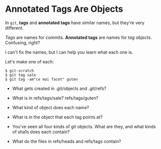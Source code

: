 Annotated Tags Are Objects
==========================

In `git`, **tags** and **annotated tags** have similar names,
but they're very different.

*Tags* are names for commits. **Annotated tags** are names for *tag objects*.
Confusing, right?

I can't fix the names, but I can help you learn what each one is.

Let's make one of each:

    $ git-scratch
    $ git tag sale
    $ git tag -am"ce mai facet" guten

- What gets created in .git/objects and .git/refs?

- What is in refs/tags/sale? refs/tags/guten?

- What kind of object does each name?

- What is in the object that each tag points at?

- You've seen all four kinds of git objects. What are they, and what kinds of sha1s does each contain?

- What do the files in refs/heads and refs/tags contain?
